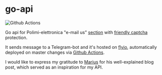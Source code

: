 # go-api

![Github Actions](https://github.com/TIT8/go-api/actions/workflows/fly.yml/badge.svg)

Go api for Polimi-elettronica "e-mail us" [section](https://master--polimi-electronics.netlify.app/contact/#e-mail-us) with [friendly captcha](https://friendlycaptcha.com/) protection.

It sends message to a Telegram-bot and it's hosted on [flyio](https://fly.io/), automatically deployed on master changes via [Github Actions](https://github.com/TIT8/go-api/actions/workflows/fly.yml).

I would like to express my gratitude to [Marius](https://medium.com/geekculture/how-to-use-go-to-send-telegram-messages-to-your-phone-a819bdf7f35c) for his well-explained blog post, which served as an inspiration for my API.
